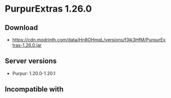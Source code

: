 # PurpurExtras 1.26.0

## Download
- https://cdn.modrinth.com/data/Hn8OHmqL/versions/f3jk3HfM/PurpurExtras-1.26.0.jar

## Server versions
- Purpur: 1.20.0-1.20.1

## Incompatible with